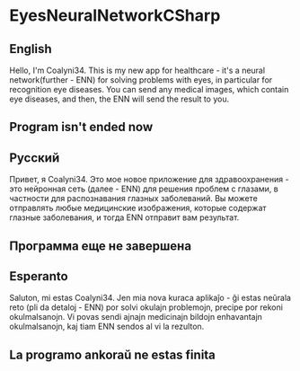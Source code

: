 # EyesNeuralNetworkCSharp
## English
Hello, I'm Coalyni34. This is my new app for healthcare - it's a neural network(further - ENN) for solving problems with eyes, in particular for recognition eye diseases. You can send any medical images, which contain eye diseases, and then, the ENN will send the result to you. 
## Program isn't ended now
## Русский
Привет, я Coalyni34. Это мое новое приложение для здравоохранения - это нейронная сеть (далее - ENN) для решения проблем с глазами, в частности для распознавания глазных заболеваний. Вы можете отправлять любые медицинские изображения, которые содержат глазные заболевания, и тогда ENN отправит вам результат.
## Программа еще не завершена
## Esperanto
Saluton, mi estas Coalyni34. Jen mia nova kuraca aplikaĵo - ĝi estas neŭrala reto (pli da detaloj - ENN) por solvi okulajn problemojn, precipe por rekoni okulmalsanojn. Vi povas sendi ajnajn medicinajn bildojn enhavantajn okulmalsanojn, kaj tiam ENN sendos al vi la rezulton.
## La programo ankoraŭ ne estas finita

